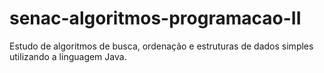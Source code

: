 # senac-algoritmos-programacao-II
Estudo de algoritmos de busca, ordenação e estruturas de dados simples utilizando a linguagem Java. 
